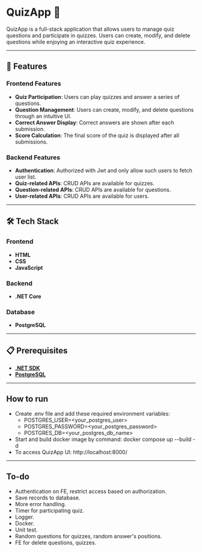 # QuizApp 🎯

QuizApp is a full-stack application that allows users to manage quiz questions and participate in quizzes. Users can create, modify, and delete questions while enjoying an interactive quiz experience.

---

## 🚀 Features

### Frontend Features
- **Quiz Participation**: Users can play quizzes and answer a series of questions.
- **Question Management**: Users can create, modify, and delete questions through an intuitive UI.
- **Correct Answer Display**: Correct answers are shown after each submission.
- **Score Calculation**: The final score of the quiz is displayed after all submissions.
### Backend Features
- **Authentication**: Authorized with Jwt and only allow such users to fetch user list.
- **Quiz-related APIs**: CRUD APIs are available for quizzes.
- **Question-related APIs**: CRUD APIs are available for questions.
- **User-related APIs**: CRUD APIs are available for users.

---

## 🛠️ Tech Stack

### Frontend
- **HTML**
- **CSS**
- **JavaScript**

### Backend
- **.NET Core**

### Database
- **PostgreSQL**

---

## 📋 Prerequisites

- [**.NET SDK**](https://dotnet.microsoft.com/download)
- [**PostgreSQL**](https://www.postgresql.org/download/)

---

## How to run
- Create .env file and add these required environment variables:
  - POSTGRES_USER=<your_postgres_user>
  - POSTGRES_PASSWORD=<your_postgres_password>
  - POSTGRES_DB=<your_postgres_db_name>
- Start and build docker image by command: docker compose up --build -d
- To access QuizApp UI: http://localhost:8000/

---

## To-do
- Authentication on FE, restrict access based on authorization.
- Save records to database.
- More error handling.
- Timer for participating quiz.
- Logger.
- Docker.
- Unit test.
- Random questions for quizzes, random answer's positions.
- FE for delete questions, quizzes.
